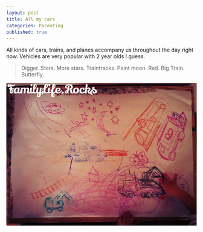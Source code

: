 ```yaml
---
layout: post
title: All my cars
categories: Parenting
published: true
---
```


All kinds of cars, trains, and planes accompany us throughout the day right now. Vehicles are very popular with 2 year olds I guess.

> Digger. Stars. More stars. Traintracks. Paint moon. Red. Big Train. Butterfly.

![Paint me another train](/assets/img/flr-vehicles.jpg)
